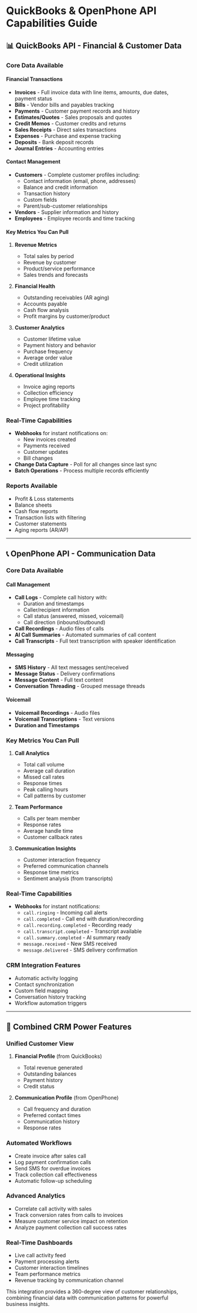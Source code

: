 # QuickBooks & OpenPhone API Capabilities Guide

## 📊 QuickBooks API - Financial & Customer Data

### **Core Data Available**

#### **Financial Transactions**
- **Invoices** - Full invoice data with line items, amounts, due dates, payment status
- **Bills** - Vendor bills and payables tracking
- **Payments** - Customer payment records and history
- **Estimates/Quotes** - Sales proposals and quotes
- **Credit Memos** - Customer credits and returns
- **Sales Receipts** - Direct sales transactions
- **Expenses** - Purchase and expense tracking
- **Deposits** - Bank deposit records
- **Journal Entries** - Accounting entries

#### **Contact Management**
- **Customers** - Complete customer profiles including:
  - Contact information (email, phone, addresses)
  - Balance and credit information
  - Transaction history
  - Custom fields
  - Parent/sub-customer relationships
- **Vendors** - Supplier information and history
- **Employees** - Employee records and time tracking

#### **Key Metrics You Can Pull**
1. **Revenue Metrics**
   - Total sales by period
   - Revenue by customer
   - Product/service performance
   - Sales trends and forecasts

2. **Financial Health**
   - Outstanding receivables (AR aging)
   - Accounts payable
   - Cash flow analysis
   - Profit margins by customer/product

3. **Customer Analytics**
   - Customer lifetime value
   - Payment history and behavior
   - Purchase frequency
   - Average order value
   - Credit utilization

4. **Operational Insights**
   - Invoice aging reports
   - Collection efficiency
   - Employee time tracking
   - Project profitability

### **Real-Time Capabilities**
- **Webhooks** for instant notifications on:
  - New invoices created
  - Payments received
  - Customer updates
  - Bill changes
- **Change Data Capture** - Poll for all changes since last sync
- **Batch Operations** - Process multiple records efficiently

### **Reports Available**
- Profit & Loss statements
- Balance sheets
- Cash flow reports
- Transaction lists with filtering
- Customer statements
- Aging reports (AR/AP)

---

## 📞 OpenPhone API - Communication Data

### **Core Data Available**

#### **Call Management**
- **Call Logs** - Complete call history with:
  - Duration and timestamps
  - Caller/recipient information
  - Call status (answered, missed, voicemail)
  - Call direction (inbound/outbound)
- **Call Recordings** - Audio files of calls
- **AI Call Summaries** - Automated summaries of call content
- **Call Transcripts** - Full text transcription with speaker identification

#### **Messaging**
- **SMS History** - All text messages sent/received
- **Message Status** - Delivery confirmations
- **Message Content** - Full text content
- **Conversation Threading** - Grouped message threads

#### **Voicemail**
- **Voicemail Recordings** - Audio files
- **Voicemail Transcriptions** - Text versions
- **Duration and Timestamps**

### **Key Metrics You Can Pull**

1. **Call Analytics**
   - Total call volume
   - Average call duration
   - Missed call rates
   - Response times
   - Peak calling hours
   - Call patterns by customer

2. **Team Performance**
   - Calls per team member
   - Response rates
   - Average handle time
   - Customer callback rates

3. **Communication Insights**
   - Customer interaction frequency
   - Preferred communication channels
   - Response time metrics
   - Sentiment analysis (from transcripts)

### **Real-Time Capabilities**
- **Webhooks** for instant notifications:
  - `call.ringing` - Incoming call alerts
  - `call.completed` - Call end with duration/recording
  - `call.recording.completed` - Recording ready
  - `call.transcript.completed` - Transcript available
  - `call.summary.completed` - AI summary ready
  - `message.received` - New SMS received
  - `message.delivered` - SMS delivery confirmation

### **CRM Integration Features**
- Automatic activity logging
- Contact synchronization
- Custom field mapping
- Conversation history tracking
- Workflow automation triggers

---

## 🔄 Combined CRM Power Features

### **Unified Customer View**
1. **Financial Profile** (from QuickBooks)
   - Total revenue generated
   - Outstanding balances
   - Payment history
   - Credit status

2. **Communication Profile** (from OpenPhone)
   - Call frequency and duration
   - Preferred contact times
   - Communication history
   - Response rates

### **Automated Workflows**
- Create invoice after sales call
- Log payment confirmation calls
- Send SMS for overdue invoices
- Track collection call effectiveness
- Automatic follow-up scheduling

### **Advanced Analytics**
- Correlate call activity with sales
- Track conversion rates from calls to invoices
- Measure customer service impact on retention
- Analyze payment collection call success rates

### **Real-Time Dashboards**
- Live call activity feed
- Payment processing alerts
- Customer interaction timelines
- Team performance metrics
- Revenue tracking by communication channel

This integration provides a 360-degree view of customer relationships, combining financial data with communication patterns for powerful business insights.